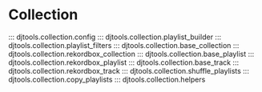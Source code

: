 # Collection

::: djtools.collection.config
::: djtools.collection.playlist_builder
::: djtools.collection.playlist_filters
::: djtools.collection.base_collection
::: djtools.collection.rekordbox_collection
::: djtools.collection.base_playlist
::: djtools.collection.rekordbox_playlist
::: djtools.collection.base_track
::: djtools.collection.rekordbox_track
::: djtools.collection.shuffle_playlists
::: djtools.collection.copy_playlists
::: djtools.collection.helpers
